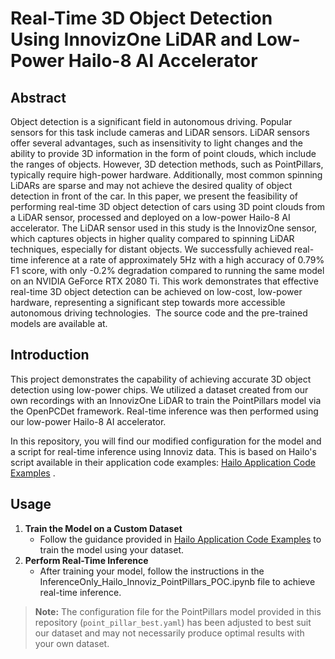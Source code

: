 # Real-Time 3D Object Detection Using InnovizOne LiDAR and Low-Power Hailo-8 AI Accelerator

## Abstract

Object detection is a significant field in autonomous driving. Popular sensors for this task include cameras and LiDAR sensors. LiDAR sensors offer several advantages, such as insensitivity to light changes and the ability to provide 3D information in the form of point clouds, which include the ranges of objects. However, 3D detection methods, such as PointPillars, typically require high-power hardware. Additionally, most common spinning LiDARs are sparse and may not achieve the desired quality of object detection in front of the car. In this paper, we present the feasibility of performing real-time 3D object detection of cars using 3D point clouds from a LiDAR sensor, processed and deployed on a low-power Hailo-8 AI accelerator. The LiDAR sensor used in this study is the InnovizOne sensor, which captures objects in higher quality compared to spinning LiDAR techniques, especially for distant objects. We successfully achieved real-time inference at a rate of approximately 5Hz with a high accuracy of 0.79% F1 score, with only -0.2% degradation compared to running the same model on an NVIDIA GeForce RTX 2080 Ti. This work demonstrates that effective real-time 3D object detection can be achieved on low-cost, low-power hardware, representing a significant step towards more accessible autonomous driving technologies.  The source code and the pre-trained models are available at.

## Introduction
This project demonstrates the capability of achieving accurate 3D object detection using low-power chips. We utilized a dataset created from our own recordings with an InnovizOne LiDAR to train the PointPillars model via the OpenPCDet framework. Real-time inference was then performed using our low-power Hailo-8 AI accelerator.

In this repository, you will find our modified configuration for the model and a script for real-time inference using Innoviz data. This is based on Hailo's script available in their application code examples: [Hailo Application Code Examples](https://github.com/hailo-ai/Hailo-Application-Code-Examples/tree/main)
.

## Usage
1. **Train the Model on a Custom Dataset**
    - Follow the guidance provided in [Hailo Application Code Examples](https://github.com/hailo-ai/Hailo-Application-Code-Examples/tree/main) to train the model using your dataset.
2. **Perform Real-Time Inference**
    - After training your model, follow the instructions in the InferenceOnly_Hailo_Innoviz_PointPillars_POC.ipynb file to achieve real-time inference.

> **Note:** The configuration file for the PointPillars model provided in this repository (``point_pillar_best.yaml``) has been adjusted to best suit our dataset and may not necessarily produce optimal results with your own dataset.